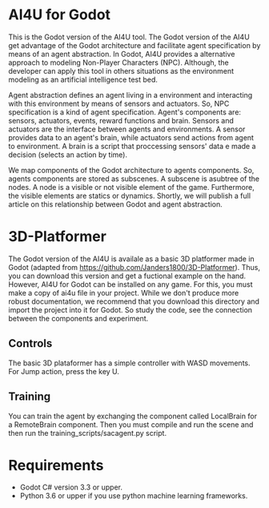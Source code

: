 # AI4U for Godot
This is the Godot version of the AI4U tool. The Godot version of the AI4U get advantage of the Godot architecture and facilitate agent specification by means of an agent abstraction. In Godot, AI4U provides a alternative approach to modeling Non-Player Characters (NPC). Although, the developer can apply this tool in others situations as the environment modeling as an artificial intelligence test bed. 

Agent abstraction defines an agent living in a environment and interacting with this environment by means of sensors and actuators. So, NPC specification is a kind of agent specification. Agent's components are: sensors, actuators, events, reward functions and brain. Sensors and actuators are the interface between agents and environments. A sensor provides data to an agent's brain, while actuators send actions from agent to environment. A brain is a script that proccessing sensors' data e made a decision (selects an action by time).

We map components of the Godot architecture to agents components. So, agents components are stored as subscenes. A subscene is asubtree of the nodes. A node is a visible or not visible element of the game. Furthermore, the visible elements are statics or dynamics. Shortly, we will publish a full article on this relationship between Godot and agent abstraction. 


# 3D-Platformer
The Godot version of the AI4U is availale as a basic 3D platformer made in Godot (adapted from https://github.com/Janders1800/3D-Platformer). Thus, you can download this version and get a fuctional example on the hand. However, AI4U for Godot can be installed on any game. For this, you must make a copy of ai4u file in your project. While we don't produce more robust documentation, we recommend that you download this directory and import the project into it for Godot. So study the code, see the connection between the components and experiment.

## Controls
The basic 3D plataformer has a simple controller with WASD movements. For Jump action, press the key U.


## Training
You can train the agent by exchanging the component called LocalBrain for a RemoteBrain component. Then you must compile and run the scene and then run the training_scripts/sacagent.py script.

# Requirements

*	Godot C# version 3.3 or upper.
*	Python 3.6 or upper if you use python machine learning frameworks.	 